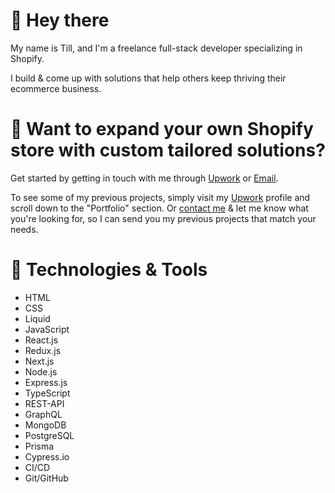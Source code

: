 # 👋 Hey there

My name is Till, and I'm a freelance full-stack developer specializing in Shopify.

I build & come up with solutions that help others keep thriving their ecommerce business.

#  🛒 Want to expand your own Shopify store with custom tailored solutions?

Get started by getting in touch with me through [Upwork](https://www.upwork.com/freelancers/~016389df76a725208a) or [Email](mailto:Till.taeubrich@gmail.com).

To see some of my previous projects, simply visit my [Upwork](https://www.upwork.com/freelancers/~016389df76a725208a) profile and scroll down to the "Portfolio" section. Or [contact me](mailto:till.taeubrich@gmail.com) & let me know what you're looking for, so I can send you my previous projects that match your needs.

# 🔧 Technologies & Tools

- HTML
- CSS
- Liquid
- JavaScript
- React.js
- Redux.js
- Next.js
- Node.js
- Express.js
- TypeScript
- REST-API
- GraphQL
- MongoDB
- PostgreSQL
- Prisma
- Cypress.io
- CI/CD
- Git/GitHub
